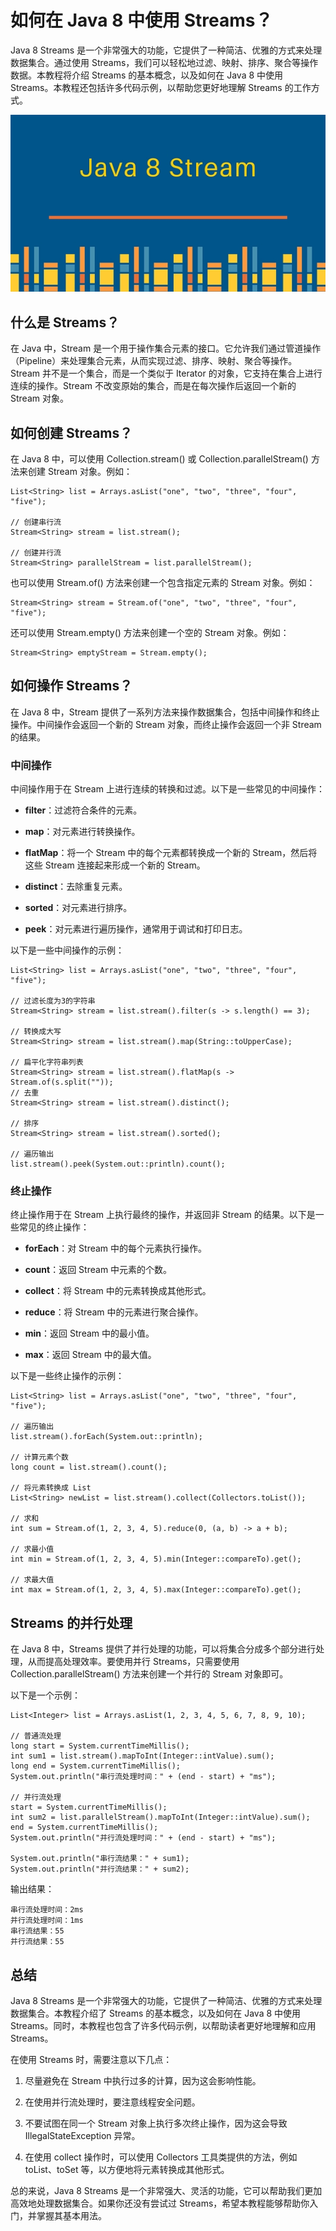 # 如何在 Java 8 中使用 Streams？
Java 8 Streams 是一个非常强大的功能，它提供了一种简洁、优雅的方式来处理数据集合。通过使用 Streams，我们可以轻松地过滤、映射、排序、聚合等操作数据。本教程将介绍 Streams 的基本概念，以及如何在 Java 8 中使用 Streams。本教程还包括许多代码示例，以帮助您更好地理解 Streams 的工作方式。

![](_assets/db3132684c462e0d547d461885ce4200.png)

什么是 Streams？
------------

在 Java 中，Stream 是一个用于操作集合元素的接口。它允许我们通过管道操作（Pipeline）来处理集合元素，从而实现过滤、排序、映射、聚合等操作。Stream 并不是一个集合，而是一个类似于 Iterator 的对象，它支持在集合上进行连续的操作。Stream 不改变原始的集合，而是在每次操作后返回一个新的 Stream 对象。

如何创建 Streams？
-------------

在 Java 8 中，可以使用 Collection.stream() 或 Collection.parallelStream() 方法来创建 Stream 对象。例如：

```
List<String> list = Arrays.asList("one", "two", "three", "four", "five");

// 创建串行流
Stream<String> stream = list.stream();

// 创建并行流
Stream<String> parallelStream = list.parallelStream();
```

也可以使用 Stream.of() 方法来创建一个包含指定元素的 Stream 对象。例如：

```
Stream<String> stream = Stream.of("one", "two", "three", "four", "five");
```

还可以使用 Stream.empty() 方法来创建一个空的 Stream 对象。例如：

```
Stream<String> emptyStream = Stream.empty();
```

如何操作 Streams？
-------------

在 Java 8 中，Stream 提供了一系列方法来操作数据集合，包括中间操作和终止操作。中间操作会返回一个新的 Stream 对象，而终止操作会返回一个非 Stream 的结果。

### 中间操作

中间操作用于在 Stream 上进行连续的转换和过滤。以下是一些常见的中间操作：

*   **filter**：过滤符合条件的元素。
    
*   **map**：对元素进行转换操作。
    
*   **flatMap**：将一个 Stream 中的每个元素都转换成一个新的 Stream，然后将这些 Stream 连接起来形成一个新的 Stream。
    
*   **distinct**：去除重复元素。
    
*   **sorted**：对元素进行排序。
    
*   **peek**：对元素进行遍历操作，通常用于调试和打印日志。
    

以下是一些中间操作的示例：

```
List<String> list = Arrays.asList("one", "two", "three", "four", "five");

// 过滤长度为3的字符串
Stream<String> stream = list.stream().filter(s -> s.length() == 3);

// 转换成大写
Stream<String> stream = list.stream().map(String::toUpperCase);

// 扁平化字符串列表
Stream<String> stream = list.stream().flatMap(s -> Stream.of(s.split(""));
// 去重
Stream<String> stream = list.stream().distinct();

// 排序
Stream<String> stream = list.stream().sorted();

// 遍历输出
list.stream().peek(System.out::println).count();
```

### 终止操作

终止操作用于在 Stream 上执行最终的操作，并返回非 Stream 的结果。以下是一些常见的终止操作：

*   **forEach**：对 Stream 中的每个元素执行操作。
    
*   **count**：返回 Stream 中元素的个数。
    
*   **collect**：将 Stream 中的元素转换成其他形式。
    
*   **reduce**：将 Stream 中的元素进行聚合操作。
    
*   **min**：返回 Stream 中的最小值。
    
*   **max**：返回 Stream 中的最大值。
    

以下是一些终止操作的示例：

```
List<String> list = Arrays.asList("one", "two", "three", "four", "five");

// 遍历输出
list.stream().forEach(System.out::println);

// 计算元素个数
long count = list.stream().count();

// 将元素转换成 List
List<String> newList = list.stream().collect(Collectors.toList());

// 求和
int sum = Stream.of(1, 2, 3, 4, 5).reduce(0, (a, b) -> a + b);

// 求最小值
int min = Stream.of(1, 2, 3, 4, 5).min(Integer::compareTo).get();

// 求最大值
int max = Stream.of(1, 2, 3, 4, 5).max(Integer::compareTo).get();
```

Streams 的并行处理
-------------

在 Java 8 中，Streams 提供了并行处理的功能，可以将集合分成多个部分进行处理，从而提高处理效率。要使用并行 Streams，只需要使用 Collection.parallelStream() 方法来创建一个并行的 Stream 对象即可。

以下是一个示例：

```
List<Integer> list = Arrays.asList(1, 2, 3, 4, 5, 6, 7, 8, 9, 10);

// 普通流处理
long start = System.currentTimeMillis();
int sum1 = list.stream().mapToInt(Integer::intValue).sum();
long end = System.currentTimeMillis();
System.out.println("串行流处理时间：" + (end - start) + "ms");

// 并行流处理
start = System.currentTimeMillis();
int sum2 = list.parallelStream().mapToInt(Integer::intValue).sum();
end = System.currentTimeMillis();
System.out.println("并行流处理时间：" + (end - start) + "ms");

System.out.println("串行流结果：" + sum1);
System.out.println("并行流结果：" + sum2);
```

输出结果：

```
串行流处理时间：2ms
并行流处理时间：1ms
串行流结果：55
并行流结果：55
```

总结
--

Java 8 Streams 是一个非常强大的功能，它提供了一种简洁、优雅的方式来处理数据集合。本教程介绍了 Streams 的基本概念，以及如何在 Java 8 中使用 Streams。同时，本教程也包含了许多代码示例，以帮助读者更好地理解和应用 Streams。

在使用 Streams 时，需要注意以下几点：

1.  尽量避免在 Stream 中执行过多的计算，因为这会影响性能。
    
2.  在使用并行流处理时，要注意线程安全问题。
    
3.  不要试图在同一个 Stream 对象上执行多次终止操作，因为这会导致 IllegalStateException 异常。
    
4.  在使用 collect 操作时，可以使用 Collectors 工具类提供的方法，例如 toList、toSet 等，以方便地将元素转换成其他形式。
    

总的来说，Java 8 Streams 是一个非常强大、灵活的功能，它可以帮助我们更加高效地处理数据集合。如果你还没有尝试过 Streams，希望本教程能够帮助你入门，并掌握其基本用法。